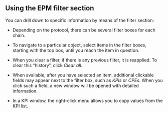 ## Using the EPM filter section

You can drill down to specific information by means of the filter section:

- Depending on the protocol, there can be several filter boxes for each chain.

- To navigate to a particular object, select items in the filter boxes, starting with the top box, until you reach the item in question.

- When you clear a filter, if there is any previous filter, it is reapplied. To clear this “history”, click *Clear all*.

- When available, after you have selected an item, additional clickable fields may appear next to the filter box, such as *KPIs* or *CPEs*. When you click such a field, a new window will be opened with detailed information.

- In a KPI window, the right-click menu allows you to copy values from the KPI list.
